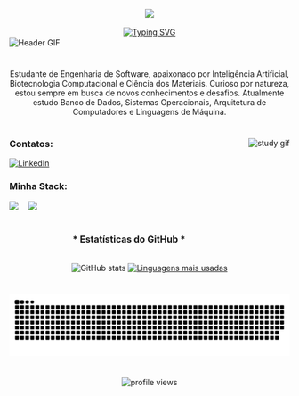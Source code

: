 <p align="center">
  <img src= />
</p>

<div align="center">
  <a href="https://git.io/typing-svg">
    <img src="https://readme-typing-svg.demolab.com?font=fira+code&pause=1000&color=31F700&width=435&lines=Ol%C3%A1%2C+Eu+sou+o+Heitor+Costa" alt="Typing SVG" />
  </a>
</div>

<img align="center" alt="Header GIF" src="./src/header-gif.gif">

#

<p align="center">
  Estudante de Engenharia de Software, apaixonado por Inteligência Artificial, Biotecnologia Computacional e Ciência dos Materiais.  
  Curioso por natureza, estou sempre em busca de novos conhecimentos e desafios.  
  Atualmente estudo Banco de Dados, Sistemas Operacionais, Arquitetura de Computadores e Linguagens de Máquina.
</p>

#

<img align="right" alt="study gif" height="190px" src="./src/study.gif">

<h3 align="left">Contatos:</h3>

[![LinkedIn](https://img.shields.io/badge/-LinkedIn-000?style=for-the-badge&logo=linkedin&logoColor=00FFAA&color:FFF)](https://www.linkedin.com/in/heitor-costa000)

<h3 align="left">Minha Stack:</h3>

<div align="left">
  <img src="https://cdn.jsdelivr.net/gh/devicons/devicon/icons/python/python-original.svg" height="30" />
  <img width="10" />
  <img src="https://cdn.jsdelivr.net/gh/devicons/devicon/icons/javascript/javascript-original.svg" height="30" />
</div>

#

<div align="center">
  <h3>* Estatísticas do GitHub *</h3>
  <br>
  <img src="https://github-readme-stats-git-masterrstaa-rickstaa.vercel.app/api?username=seuusuario&hide_title=true&show_icons=true&include_all_commits=true&count_private=true&line_height=25&hide=issues&bg_color=000&title_color=00FFAA&text_color=FFF&border_radius=3&border_color=005F47&icon_color=00FFAA&theme=jolly" alt="GitHub stats">

  <a href="https://github.com/seuusuario/github-readme-stats">
    <img src="https://github-readme-stats-git-masterrstaa-rickstaa.vercel.app/api/top-langs/?username=seuusuario&line_height=10&card_width=290&layout=compact&hide_title=false&count_private=true&langs_count=4&show_icons=true&title_color=00FFAA&hide=html,scss,less&bg_color=000&text_color=8B8B8B&border_radius=3&border_color=005F47" alt="Linguagens mais usadas">
  </a>
</div>

#


#

<picture align="center">
  <source media="(prefers-color-scheme: dark)" srcset="https://raw.githubusercontent.com/mari4souza/mari4souza/output/github-contribution-grid-snake-dark.svg">
  <source media="(prefers-color-scheme: light)" srcset="https://raw.githubusercontent.com/mari4souza/mari4souza/output/github-contribution-grid-snake-dark.svg">
  <img align="center" alt="github contribution grid snake animation" src="https://raw.githubusercontent.com/mari4souza/mari4souza/output/github-contribution-grid-snake.svg">
</picture>

#

<p align="center">
  
  <img src="https://komarev.com/ghpvc/?username=mari4souza&color=ff00f6" alt="profile views"/>
</p>
